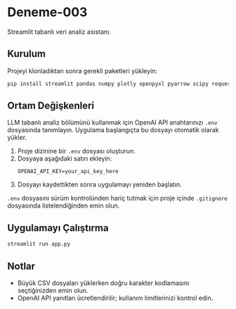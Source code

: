 # Deneme-003

Streamlit tabanlı veri analiz asistanı.

## Kurulum

Projeyi klonladıktan sonra gerekli paketleri yükleyin:

```bash
pip install streamlit pandas numpy plotly openpyxl pyarrow scipy requests python-dotenv
```

## Ortam Değişkenleri

LLM tabanlı analiz bölümünü kullanmak için OpenAI API anahtarınızı `.env` dosyasında tanımlayın. Uygulama başlangıçta bu dosyayı otomatik olarak yükler.

1. Proje dizinine bir `.env` dosyası oluşturun.
2. Dosyaya aşağıdaki satırı ekleyin:
   ```env
   OPENAI_API_KEY=your_api_key_here
   ```
3. Dosyayı kaydettikten sonra uygulamayı yeniden başlatın.

`.env` dosyasını sürüm kontrolünden hariç tutmak için proje içinde `.gitignore` dosyasında listelendiğinden emin olun.

## Uygulamayı Çalıştırma

```bash
streamlit run app.py
```

## Notlar

- Büyük CSV dosyaları yüklerken doğru karakter kodlamasını seçtiğinizden emin olun.
- OpenAI API yanıtları ücretlendirilir; kullanım limitlerinizi kontrol edin.

